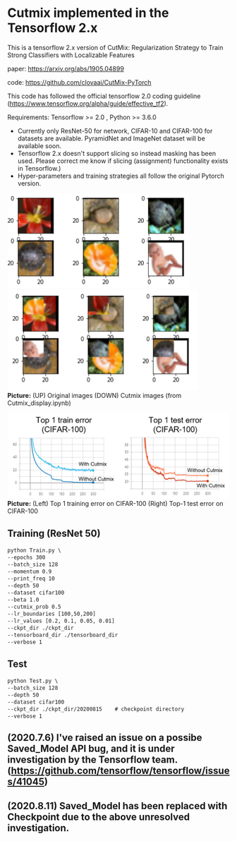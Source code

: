
# Cutmix implemented in the Tensorflow 2.x
This is a tensorflow 2.x version of CutMix: Regularization Strategy to Train Strong Classifiers with Localizable Features 

paper: https://arxiv.org/abs/1905.04899

code: https://github.com/clovaai/CutMix-PyTorch

This code has followed the official tensorflow 2.0 coding guideline (https://www.tensorflow.org/alpha/guide/effective_tf2). 

Requirements: Tensorflow >= 2.0 , Python >= 3.6.0

- Currently only ResNet-50 for network, CIFAR-10 and CIFAR-100 for datasets are available. PyramidNet and ImageNet dataset will be available soon.
- Tensorflow 2.x doesn't support slicing so instead masking has been used. Please correct me know if slicing (assignment) functionality exists in Tensorflow.)  
- Hyper-parameters and training strategies all follow the original Pytorch version.


![Representative image](https://github.com/jis478/Tensorflow/blob/master/TF2.0/Cutmix/imgs/original.PNG) \
![Representative image](https://github.com/jis478/Tensorflow/blob/master/TF2.0/Cutmix/imgs/cutmix.PNG) \
**Picture:** (UP) Original images (DOWN) Cutmix images (from Cutmix_display.ipynb)


![Representative image](https://github.com/jis478/Tensorflow/blob/master/TF2.0/Cutmix/imgs/plots.png) \
**Picture:**  (Left) Top 1 training error on CIFAR-100   (Right) Top-1 test error on CIFAR-100 
                            


## Training (ResNet 50)

``` 
python Train.py \
--epochs 300
--batch_size 128
--momentum 0.9
--print_freq 10
--depth 50
--dataset cifar100
--beta 1.0
--cutmix_prob 0.5
--lr_boundaries [100,50,200]
--lr_values [0.2, 0.1, 0.05, 0.01]
--ckpt_dir ./ckpt_dir
--tensorboard_dir ./tensorboard_dir
--verbose 1
```

## Test

``` 
python Test.py \
--batch_size 128
--depth 50
--dataset cifar100
--ckpt_dir ./ckpt_dir/20200815    # checkpoint directory  
--verbose 1
```

## (2020.7.6) I've raised an issue on a possibe Saved_Model API bug, and it is under investigation by the Tensorflow team. (https://github.com/tensorflow/tensorflow/issues/41045) 
## (2020.8.11) Saved_Model has been replaced with Checkpoint due to the above unresolved investigation.
